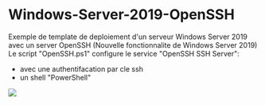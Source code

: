 # Windows-Server-2019-OpenSSH

Exemple de template de deploiement d'un serveur Windows Server 2019 avec un server OpenSSH (Nouvelle fonctionnalite de Windows Server 2019)<br/>
Le script "OpenSSH.ps1" configure le service "OpenSSH SSH Server": <br/>
- avec une authentifacation par cle ssh<br/>
- un shell "PowerShell"<br/>


<a href="https://portal.azure.com/#create/Microsoft.Template/uri/https%3A%2F%2Fraw.githubusercontent.com%2FPierre-Chesne%2FWindows-Server-2019-OpenSSH%2Fmaster%2Fazuredeploy.json" target="_blank"><img src="http://azuredeploy.net/deploybutton.png"/></a>